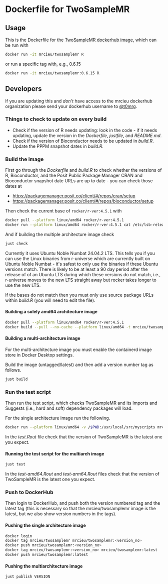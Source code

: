 # Dockerfile for TwoSampleMR

## Usage

This is the Dockerfile for the [TwoSampleMR dockerhub image](https://hub.docker.com/r/mrcieu/twosamplemr), which can be run with

```bash
docker run -it mrcieu/twosamplemr R
```

or run a specific tag with, e.g., 0.6.15

```bash
docker run -it mrcieu/twosamplemr:0.6.15 R
```

## Developers

If you are updating this and _don't_ have access to the mrcieu dockerhub organization please send your dockerhub username to [@t0mrg](https://github.com/t0mrg).

### Things to check to update on every build

* Check if the version of R needs updating: look in the code - if it needs updating, update the version in the _Dockerfile_, _justfile_, and _README.md_.
* Check if the version of Bioconductor needs to be updated in _build.R_.
* Update the PPPM snapshot dates in _build.R_.

### Build the image

First go through the _Dockerfile_ and _build.R_ to check whether the versions of R, Bioconductor, and the Posit Public Package Manager CRAN and Bioconductor snapshot date URLs are up to date - you can check those dates at

* <https://packagemanager.posit.co/client/#/repos/cran/setup>
* <https://packagemanager.posit.co/client/#/repos/bioconductor/setup>

Then check the current base of `rocker/r-ver:4.5.1` with

```bash
docker pull --platform linux/amd64 rocker/r-ver:4.5.1
docker run --platform linux/amd64 rocker/r-ver:4.5.1 cat /etc/lsb-release
```

And if building the multiple architecture image check

```bash
just check
```

Currently it uses Ubuntu Noble Numbat 24.04.2 LTS. This tells you if you can use the Linux binaries from r-universe which are currently built on Ubuntu Noble Numbat - it's safest to only use the binaries if these Ubuntu versions match. There is likely to be at least a 90 day period after the release of of an Ubuntu LTS during which these versions do not match, i.e., r-universe moves to the new LTS straight away but rocker takes longer to use the new LTS.

If the bases do not match then you must only use source package URLs within _build.R_ (you will need to edit the file).

#### Building a solely amd64 architecture image

```bash
docker pull --platform linux/amd64 rocker/r-ver:4.5.1
docker build --pull --no-cache --platform linux/amd64 -t mrcieu/twosamplemr .
```

#### Building a multi-architecture image

For the multi-architecture image you must enable the containerd image store in Docker Desktop settings.

Build the image (untagged/latest) and then add a version number tag as follows.

```bash
just build
```

### Run the test script

Then run the test script, which checks TwoSampleMR and its Imports and Suggests (i.e., hard and soft) dependency packages will load.

For the single architecture image run the following.

```bash
docker run --platform linux/amd64 -v /$PWD:/usr/local/src/myscripts mrcieu/twosamplemr:latest /bin/bash -c "R CMD BATCH test.R test-amd64.Rout"
```

In the *test.Rout* file check that the version of TwoSampleMR is the latest one you expect.

#### Running the test script for the multiarch image

```bash
just test
```

In the *test-amd64.Rout* and *test-arm64.Rout* files check that the version of TwoSampleMR is the latest one you expect.

### Push to DockerHub

Then login to DockerHub, and push both the version numbered tag and the latest tag (this is necessary so that the mrcieu/twosamplemr image is the latest, but we also show version numbers in the tags).

#### Pushing the single architecture image

```bash
docker login
docker tag mrcieu/twosamplemr mrcieu/twosamplemr:<version_no>
docker push mrcieu/twosamplemr:<version_no>
docker tag mrcieu/twosamplemr:<version_no> mrcieu/twosamplemr:latest
docker push mrcieu/twosamplemr:latest
```

#### Pushing the multiarchitecture image

```bash
just publish VERSION
```
